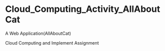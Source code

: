 # Cloud_Computing_Activity_AllAboutCat
A Web Application(AllAboutCat)

Cloud Computing and Implement Assignment
